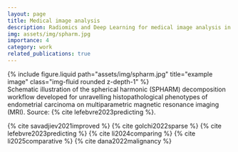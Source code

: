 ```yaml
---
layout: page
title: Medical image analysis
description: Radiomics and Deep Learning for medical image analysis in Radiology
img: assets/img/spharm.jpg
importance: 4
category: work
related_publications: true
---
```



<div class="row">
    <div class="col-sm mt-3 mt-md-0">
        {% include figure.liquid path="assets/img/spharm.jpg" title="example image" class="img-fluid rounded z-depth-1" %}
    </div>
</div>
<div class="caption">
    Schematic illustration of the spherical harmonic (SPHARM) decomposition workflow developed for unravelling histopathological phenotypes of endometrial carcinoma on multiparametric magnetic resonance imaging (MRI). Source: {% cite lefebvre2023predicting %}.
</div>


{% cite savadjiev2021improved %}
{% cite golchi2022sparse %}
{% cite lefebvre2023predicting %}
{% cite li2024comparing %}
{% cite li2025comparative %}
{% cite dana2022malignancy %}